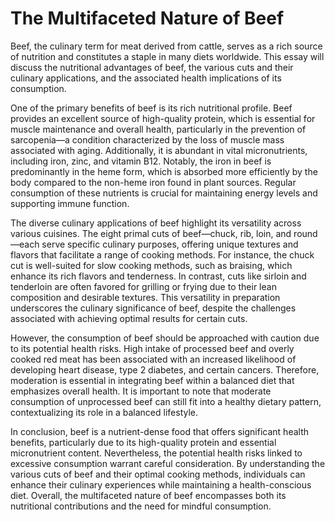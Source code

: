 # The Multifaceted Nature of Beef

Beef, the culinary term for meat derived from cattle, serves as a rich source of nutrition and constitutes a staple in many diets worldwide. This essay will discuss the nutritional advantages of beef, the various cuts and their culinary applications, and the associated health implications of its consumption.

One of the primary benefits of beef is its rich nutritional profile. Beef provides an excellent source of high-quality protein, which is essential for muscle maintenance and overall health, particularly in the prevention of sarcopenia—a condition characterized by the loss of muscle mass associated with aging. Additionally, it is abundant in vital micronutrients, including iron, zinc, and vitamin B12. Notably, the iron in beef is predominantly in the heme form, which is absorbed more efficiently by the body compared to the non-heme iron found in plant sources. Regular consumption of these nutrients is crucial for maintaining energy levels and supporting immune function.

The diverse culinary applications of beef highlight its versatility across various cuisines. The eight primal cuts of beef—chuck, rib, loin, and round—each serve specific culinary purposes, offering unique textures and flavors that facilitate a range of cooking methods. For instance, the chuck cut is well-suited for slow cooking methods, such as braising, which enhance its rich flavors and tenderness. In contrast, cuts like sirloin and tenderloin are often favored for grilling or frying due to their lean composition and desirable textures. This versatility in preparation underscores the culinary significance of beef, despite the challenges associated with achieving optimal results for certain cuts.

However, the consumption of beef should be approached with caution due to its potential health risks. High intake of processed beef and overly cooked red meat has been associated with an increased likelihood of developing heart disease, type 2 diabetes, and certain cancers. Therefore, moderation is essential in integrating beef within a balanced diet that emphasizes overall health. It is important to note that moderate consumption of unprocessed beef can still fit into a healthy dietary pattern, contextualizing its role in a balanced lifestyle.

In conclusion, beef is a nutrient-dense food that offers significant health benefits, particularly due to its high-quality protein and essential micronutrient content. Nevertheless, the potential health risks linked to excessive consumption warrant careful consideration. By understanding the various cuts of beef and their optimal cooking methods, individuals can enhance their culinary experiences while maintaining a health-conscious diet. Overall, the multifaceted nature of beef encompasses both its nutritional contributions and the need for mindful consumption.